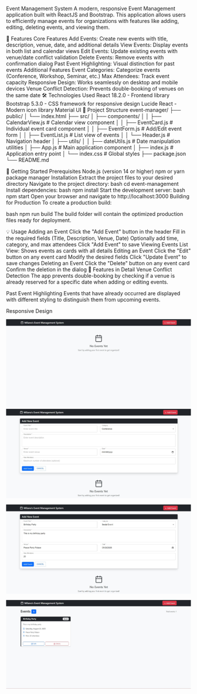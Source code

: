 Event Management System
A modern, responsive Event Management application built with ReactJS and Bootstrap. This application allows users to efficiently manage events for organizations with features like adding, editing, deleting events, and viewing them.

🚀 Features
Core Features
Add Events: Create new events with title, description, venue, date, and additional details
View Events: Display events in both list and calendar views
Edit Events: Update existing events with venue/date conflict validation
Delete Events: Remove events with confirmation dialog
Past Event Highlighting: Visual distinction for past events
Additional Features
Event Categories: Categorize events (Conference, Workshop, Seminar, etc.)
Max Attendees: Track event capacity
Responsive Design: Works seamlessly on desktop and mobile devices
Venue Conflict Detection: Prevents double-booking of venues on the same date
🛠️ Technologies Used
React 18.2.0 - Frontend library
Bootstrap 5.3.0 - CSS framework for responsive design
Lucide React - Modern icon library
Material UI 
📁 Project Structure
event-manager/
├── public/
│   └── index.html
├── src/
│   ├── components/
│   │   ├── CalendarView.js    # Calendar view component
│   │   ├── EventCard.js       # Individual event card component
│   │   ├── EventForm.js       # Add/Edit event form
│   │   ├── EventList.js       # List view of events
│   │   └── Header.js          # Navigation header
│   ├── utils/
│   │   ├── dateUtils.js       # Date manipulation utilities
│   ├── App.js                 # Main application component
│   ├── index.js              # Application entry point
│   └── index.css             # Global styles
├── package.json
└── README.md

🚀 Getting Started
Prerequisites
Node.js (version 14 or higher)
npm or yarn package manager
Installation
Extract the project files to your desired directory
Navigate to the project directory:
bash
cd event-management
Install dependencies:
bash
npm install
Start the development server:
bash
npm start
Open your browser and navigate to http://localhost:3000
Building for Production
To create a production build:

bash
npm run build
The build folder will contain the optimized production files ready for deployment.

💡 Usage
Adding an Event
Click the "Add Event" button in the header
Fill in the required fields (Title, Description, Venue, Date)
Optionally add time, category, and max attendees
Click "Add Event" to save
Viewing Events
List View: Shows events as cards with all details
Editing an Event
Click the "Edit" button on any event card
Modify the desired fields
Click "Update Event" to save changes
Deleting an Event
Click the "Delete" button on any event card
Confirm the deletion in the dialog
🎨 Features in Detail
Venue Conflict Detection
The app prevents double-booking by checking if a venue is already reserved for a specific date when adding or editing events.

Past Event Highlighting
Events that have already occurred are displayed with different styling to distinguish them from upcoming events.

Responsive Design

![Screenshot](./EventManagement1.jpg)
![Screenshot](./EventManagement2.jpg)

![Screenshot](./EventManagement3.jpg)

![Screenshot](./EventManagement4.jpg)




